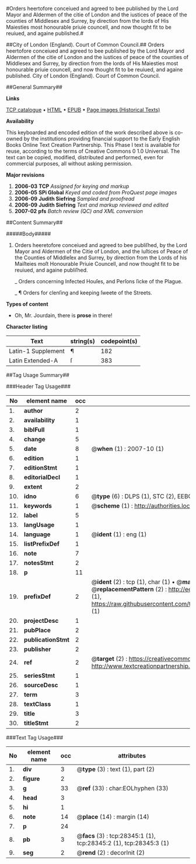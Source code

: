 #Orders heertofore conceiued and agreed to bee published by the Lord Mayor and Aldermen of the citie of London and the iustices of peace of the counties of Middlesex and Surrey, by direction from the lords of His Maiesties most honourable priuie councell, and now thought fit to be reuiued, and againe published.#

##City of London (England). Court of Common Council.##
Orders heertofore conceiued and agreed to bee published by the Lord Mayor and Aldermen of the citie of London and the iustices of peace of the counties of Middlesex and Surrey, by direction from the lords of His Maiesties most honourable priuie councell, and now thought fit to be reuiued, and againe published.
City of London (England). Court of Common Council.

##General Summary##

**Links**

[TCP catalogue](http://www.ota.ox.ac.uk/tcp/)  • 
[HTML](http://tei.it.ox.ac.uk/tcp/Texts-HTML/free/A06/A06243.html)  • 
[EPUB](http://tei.it.ox.ac.uk/tcp/Texts-EPUB/free/A06/A06243.epub) • 
[Page images (Historical Texts)](https://data.historicaltexts.jisc.ac.uk/view?pubId=eebo-33143267e&pageId=eebo-33143267e-28345-1)

**Availability**

This keyboarded and encoded edition of the
	       work described above is co-owned by the institutions
	       providing financial support to the Early English Books
	       Online Text Creation Partnership. This Phase I text is
	       available for reuse, according to the terms of Creative
	       Commons 0 1.0 Universal. The text can be copied,
	       modified, distributed and performed, even for
	       commercial purposes, all without asking permission.

**Major revisions**

1. __2006-03__ __TCP__ *Assigned for keying and markup*
1. __2006-05__ __SPi Global__ *Keyed and coded from ProQuest page images*
1. __2006-09__ __Judith Siefring__ *Sampled and proofread*
1. __2006-09__ __Judith Siefring__ *Text and markup reviewed and edited*
1. __2007-02__ __pfs__ *Batch review (QC) and XML conversion*

##Content Summary##

#####Body#####

1. Orders heeretofore conceiued and agreed to bee publiſhed, by the Lord Mayor and Aldermen of the Citie of London, and the Iuſtices of Peace of the Counties of Middleſex and Surrey, by direction from the Lords of his Maiſteies moſt Honourable Priuie Councell, and now thought fit to be reuiued, and againe publiſhed.

    _ Orders concerning Infected Houſes, and Perſons ſicke of the Plague.

    _ ¶ Orders for clenſing and keeping ſweete of the Streets.

**Types of content**

  * Oh, Mr. Jourdain, there is **prose** in there!

**Character listing**


|Text|string(s)|codepoint(s)|
|---|---|---|
|Latin-1 Supplement|¶|182|
|Latin Extended-A|ſ|383|

##Tag Usage Summary##

###Header Tag Usage###

|No|element name|occ|attributes|
|---|---|---|---|
|1.|__author__|2||
|2.|__availability__|1||
|3.|__biblFull__|1||
|4.|__change__|5||
|5.|__date__|8| @__when__ (1) : 2007-10 (1)|
|6.|__edition__|1||
|7.|__editionStmt__|1||
|8.|__editorialDecl__|1||
|9.|__extent__|2||
|10.|__idno__|6| @__type__ (6) : DLPS (1), STC (2), EEBO-CITATION (1), OCLC (1), VID (1)|
|11.|__keywords__|1| @__scheme__ (1) : http://authorities.loc.gov/ (1)|
|12.|__label__|5||
|13.|__langUsage__|1||
|14.|__language__|1| @__ident__ (1) : eng (1)|
|15.|__listPrefixDef__|1||
|16.|__note__|7||
|17.|__notesStmt__|2||
|18.|__p__|11||
|19.|__prefixDef__|2| @__ident__ (2) : tcp (1), char (1)  •  @__matchPattern__ (2) : ([0-9\-]+):([0-9IVX]+) (1), (.+) (1)  •  @__replacementPattern__ (2) : http://eebo.chadwyck.com/downloadtiff?vid=$1&page=$2 (1), https://raw.githubusercontent.com/textcreationpartnership/Texts/master/tcpchars.xml#$1 (1)|
|20.|__projectDesc__|1||
|21.|__pubPlace__|2||
|22.|__publicationStmt__|2||
|23.|__publisher__|2||
|24.|__ref__|2| @__target__ (2) : https://creativecommons.org/publicdomain/zero/1.0/ (1), http://www.textcreationpartnership.org/docs/. (1)|
|25.|__seriesStmt__|1||
|26.|__sourceDesc__|1||
|27.|__term__|3||
|28.|__textClass__|1||
|29.|__title__|3||
|30.|__titleStmt__|2||


###Text Tag Usage###

|No|element name|occ|attributes|
|---|---|---|---|
|1.|__div__|3| @__type__ (3) : text (1), part (2)|
|2.|__figure__|2||
|3.|__g__|33| @__ref__ (33) : char:EOLhyphen (33)|
|4.|__head__|3||
|5.|__hi__|1||
|6.|__note__|14| @__place__ (14) : margin (14)|
|7.|__p__|24||
|8.|__pb__|3| @__facs__ (3) : tcp:28345:1 (1), tcp:28345:2 (1), tcp:28345:3 (1)|
|9.|__seg__|2| @__rend__ (2) : decorInit (2)|
